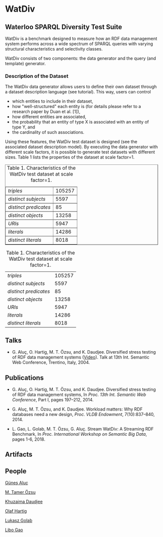 # WatDiv


## Waterloo SPARQL Diversity Test Suite

WatDiv is a benchmark designed to measure how an RDF data management system performs across a wide spectrum of SPARQL queries with varying structural characteristics and selectivity classes.

WatDiv consists of two components: the data generator and the query (and template) generator.

### Description of the Dataset

The WatDiv data generator allows users to define their own dataset through a dataset description language (see tutorial). This way, users can control

* which entities to include in their dataset,
* how "well-structured" each entity is (for details please refer to a research paper by Duan et al. [1]),
* how different entities are associated,
* the probability that an entity of type X is associated with an entity of type Y, and
* the cardinality of such associations.

Using these features,  the WatDiv test dataset is designed (see the associated dataset description model). By executing the data generator with different scale factors, it is possible to generate test datasets with different sizes. Table 1 lists the properties of the dataset at scale factor=1.

<table border="1" cellpadding="0" cellspacing="0">
	<caption>
         <a name="table:triples"> 
            Table 1. Characteristics of the WatDiv test dataset at scale factor=1.
         </a>
     </caption>
<!---	<thead><tr><th align="left">Column 1</th><th align="right">#</th></tr></thead> -->
<tbody>
<tr valign="top"><td><i>triples</i></td><td> 105257</td></tr>
<tr valign="top"><td><i>distinct subjects</i></td><td> 5597</td></tr>
<tr valign="top"><td><i>distinct predicates</i></td><td> 85</td></tr>
<tr valign="top"><td><i>distinct objects</i></td><td> 13258</td></tr>
<tr valign="top"><td><i>URIs</i></td><td> 5947</td></tr>
<tr valign="top"><td><i>literals</i></td><td> 14286</td></tr>
<tr valign="top"><td><i>distinct literals</i></td><td> 8018</td></tr>
</tbody>
<!---<tfoot><tr valign="top"><td align="right">Sum:</td><td align="right">1,234,569</td></tr>
</tfoot>-->
</table>

<table>
     <caption>
         <a name="table:triples"> 
            Table 1. Characteristics of the WatDiv test dataset at scale factor=1.
         </a>
     </caption>
<!---    <tr>
         <th></th>
         <th>scale factor=1</th>
     </tr>
-->
     <tr>
        <td>
            <i>triples</i>
        </td>
        <td>105257</td>
    </tr>
    <tr>
        <td>
            <i>distinct subjects</i>
        </td>
        <td>5597</td>
    </tr>
    <tr>
        <td>
            <i>distinct predicates</i>
        </td>
        <td>85</td>
    </tr>
    <tr>
         <td>
            <i>distinct objects</i>
         </td>
         <td>13258</td>
    </tr>
    <tr>
        <td>
            <i>URIs</i>
        </td>
        <td>5947</td>
    </tr>
    <tr>
        <td>
            <i>literals</i>
        </td>
        <td>14286</td>
    </tr>
    <tr>
        <td>
            <i>distinct literals</i>
        </td>
        <td>8018</td>
    </tr>
</table>

## Talks

* G. Aluç, O. Hartig, M. T. Özsu, and K. Daudjee. Diversified stress testing of RDF data management systems ([Video](http://videolectures.net/iswc2014_aluc_rdf_data_management/)). Talk at 13th Int. Semantic Web Conference, Trentino, Italy, 2004.

## Publications

* G. Aluç, O. Hartig, M. T. Özsu, and K. Daudjee. Diversified stress testing of RDF data management systems, In _Proc. 13th Int. Semantic Web Conference_, Part I, pages 197–212, 2014.

* G. Aluç, M. T. Özsu, and K. Daudjee. Workload matters: Why RDF databases need a new design, _Proc. VLDB Endowment_, 7(10):837–840, 2014.

* L. Gao, L. Golab, M. T. Özsu, G. Aluç. Stream WatDiv: A Streaming RDF Benchmark, In _Proc. International Workshop on Semantic Big Data_, pages 1-6, 2018.

## Artifacts

## People

[Güneş Aluç](https://www.linkedin.com/in/gunes-aluc-66588a221/) 

[M. Tamer Özsu](https://cs.uwaterloo.ca/~tozsu/)

[Khuzaima Daudjee](https://cs.uwaterloo.ca/~kdaudjee/)

[Olaf Hartig](http://olafhartig.de)

[Lukasz Golab](http://www.engineering.uwaterloo.ca/~lgolab/)

[Libo Gao](https://www.linkedin.com/in/libo-gao/) 
